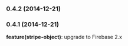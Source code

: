 <a name="0.4.2"></a>
### 0.4.2 (2014-12-21)


<a name="0.4.1"></a>
### 0.4.1 (2014-12-21)

**feature(stripe-object)**: upgrade to Firebase 2.x